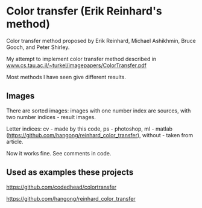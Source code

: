 # Color transfer (Erik Reinhard's method)
Color transfer method proposed by Erik Reinhard, Michael Ashikhmin, Bruce Gooch, and Peter Shirley.

My attempt to implement color transfer method described in www.cs.tau.ac.il/~turkel/imagepapers/ColorTransfer.pdf

Most methods I have seen give different results.
## Images
There are sorted images: images with one number index are sources, with two number indices - result images.

Letter indices: cv - made by this code, ps - photoshop, ml - matlab (https://github.com/hangong/reinhard_color_transfer), without - taken from article.

Now it works fine. See comments in code.

## Used as examples these projects
https://github.com/codedhead/colortransfer

https://github.com/hangong/reinhard_color_transfer

